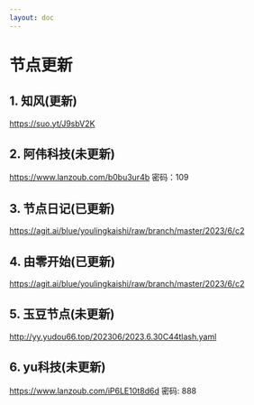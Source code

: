 ```yaml
---
layout: doc
---
```

# 节点更新

## 1. 知风(更新)

https://suo.yt/J9sbV2K

## 2. 阿伟科技(未更新)

https://www.lanzoub.com/b0bu3ur4b 密码：109

## 3. 节点日记(已更新)

https://agit.ai/blue/youlingkaishi/raw/branch/master/2023/6/c2

## 4. 由零开始(已更新)

https://agit.ai/blue/youlingkaishi/raw/branch/master/2023/6/c2

## 5. 玉豆节点(未更新)

http://yy.yudou66.top/202306/2023.6.30C44tlash.yaml
  
## 6. yu科技(未更新)

https://www.lanzoub.com/iP6LE10t8d6d 密码: 888
